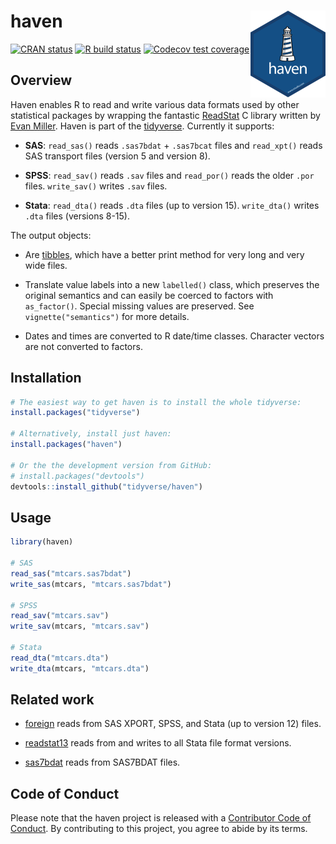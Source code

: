 
<!-- README.md is generated from README.Rmd. Please edit that file -->

# haven <a href='https://haven.tidyverse.org'><img src='man/figures/logo.png' align="right" height="139" /></a>

<!-- badges: start -->

[![CRAN
status](https://www.r-pkg.org/badges/version/haven)](https://cran.r-project.org/package=haven)
[![R build
status](https://github.com/tidyverse/haven/workflows/R-CMD-check/badge.svg)](https://github.com/tidyverse/haven/actions)
[![Codecov test
coverage](https://codecov.io/gh/tidyverse/haven/branch/master/graph/badge.svg)](https://codecov.io/gh/tidyverse/haven?branch=master)
<!-- badges: end -->

## Overview

Haven enables R to read and write various data formats used by other
statistical packages by wrapping the fantastic
[ReadStat](https://github.com/WizardMac/ReadStat) C library written by
[Evan Miller](https://www.evanmiller.org). Haven is part of the
[tidyverse](https://www.tidyverse.org/). Currently it supports:

-   **SAS**: `read_sas()` reads `.sas7bdat` + `.sas7bcat` files and
    `read_xpt()` reads SAS transport files (version 5 and version 8).

-   **SPSS**: `read_sav()` reads `.sav` files and `read_por()` reads the
    older `.por` files. `write_sav()` writes `.sav` files.

-   **Stata**: `read_dta()` reads `.dta` files (up to version 15).
    `write_dta()` writes `.dta` files (versions 8-15).

The output objects:

-   Are [tibbles](https://github.com/tidyverse/tibble), which have a
    better print method for very long and very wide files.

-   Translate value labels into a new `labelled()` class, which
    preserves the original semantics and can easily be coerced to
    factors with `as_factor()`. Special missing values are preserved.
    See `vignette("semantics")` for more details.

-   Dates and times are converted to R date/time classes. Character
    vectors are not converted to factors.

## Installation

``` r
# The easiest way to get haven is to install the whole tidyverse:
install.packages("tidyverse")

# Alternatively, install just haven:
install.packages("haven")

# Or the the development version from GitHub:
# install.packages("devtools")
devtools::install_github("tidyverse/haven")
```

## Usage

``` r
library(haven)

# SAS
read_sas("mtcars.sas7bdat")
write_sas(mtcars, "mtcars.sas7bdat")

# SPSS
read_sav("mtcars.sav")
write_sav(mtcars, "mtcars.sav")

# Stata
read_dta("mtcars.dta")
write_dta(mtcars, "mtcars.dta")
```

## Related work

-   [foreign](https://cran.r-project.org/package=foreign) reads from SAS
    XPORT, SPSS, and Stata (up to version 12) files.

-   [readstat13](https://cran.r-project.org/package=readstata13) reads
    from and writes to all Stata file format versions.

-   [sas7bdat](https://cran.r-project.org/package=sas7bdat) reads from
    SAS7BDAT files.

## Code of Conduct

Please note that the haven project is released with a [Contributor Code
of Conduct](https://haven.tidyverse.org/CODE_OF_CONDUCT.html). By
contributing to this project, you agree to abide by its terms.
